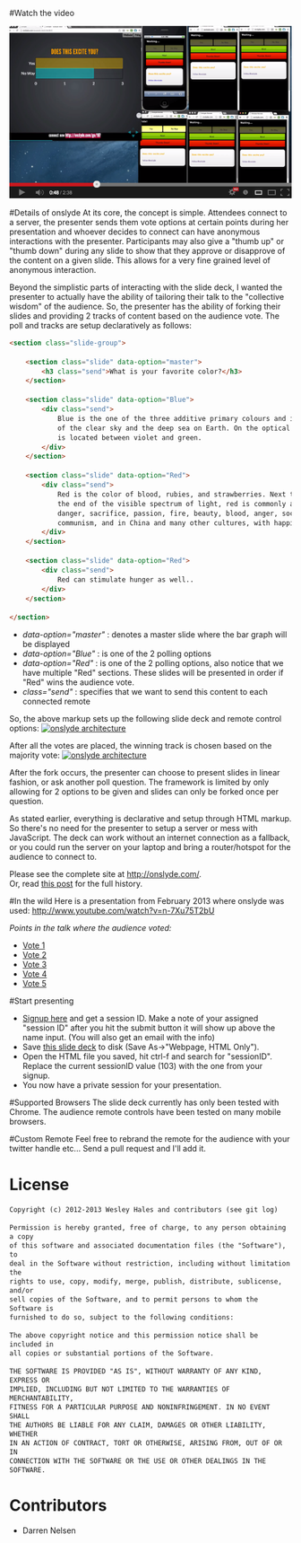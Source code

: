 #Watch the video

[![ScreenShot](images/onslyde-vid1.PNG)](http://www.youtube.com/watch?v=SidOO_hgSfI&hd=1)

#Details of onslyde
At its core, the concept is simple. Attendees connect to a server, the presenter sends them vote options at certain points during her presentation and whoever decides to connect can have anonymous interactions with the presenter. Participants may also give a "thumb up" or "thumb down" during any slide to show that they approve or disapprove of the content on a given slide. This allows for a very fine grained level of anonymous interaction.
 
Beyond the simplistic parts of interacting with the slide deck, I wanted the presenter to actually have the ability of tailoring their talk to the "collective wisdom" of the audience. So, the presenter has the ability of forking their slides and providing 2 tracks of content based on the audience vote. The poll and tracks are setup declaratively as follows:
```html
<section class="slide-group">
 
    <section class="slide" data-option="master">
        <h3 class="send">What is your favorite color?</h3>
    </section>
 
    <section class="slide" data-option="Blue">
        <div class="send">
            Blue is the one of the three additive primary colours and is the colour 
            of the clear sky and the deep sea on Earth. On the optical spectrum, blue 
            is located between violet and green.
        </div>
    </section>
 
    <section class="slide" data-option="Red">
        <div class="send">
            Red is the color of blood, rubies, and strawberries. Next to orange at 
            the end of the visible spectrum of light, red is commonly associated with 
            danger, sacrifice, passion, fire, beauty, blood, anger, socialism and 
            communism, and in China and many other cultures, with happiness.
        </div>
    </section>
    
    <section class="slide" data-option="Red">
        <div class="send">
            Red can stimulate hunger as well..
        </div>
    </section>
 
</section>
```

<ul>
<li><em>data-option="master"</em> : denotes a master slide where the bar graph will be displayed</li>
<li><em>data-option="Blue"</em> : is one of the 2 polling options</li>
<li><em>data-option="Red"</em> : is one of the 2 polling options, also notice that we have multiple "Red" sections. These slides will be presented
in order if "Red" wins the audience vote.</li>
<li><em>class="send"</em> : specifies that we want to send this content to each connected remote</li>
</ul>

<p>So, the above markup sets up the following slide deck and remote control options:
<a href="http://www.wesleyhales.com/images/posts/2013-02-25/onslyde-1.PNG"><img src="http://www.wesleyhales.com//images/posts/2013-02-25/onslyde-1.PNG" alt="onslyde architecture" class="margin10" width="500px"></a></p>

<p>After all the votes are placed, the winning track is chosen based on the majority vote:
<a href="http://www.wesleyhales.com//images/posts/2013-02-25/onslyde-2.PNG"><img src="http://www.wesleyhales.com//images/posts/2013-02-25/onslyde-2.PNG" alt="onslyde architecture" class="margin10" width="500px"></a></p>

<p>After the fork occurs, the presenter can choose to present slides in linear fashion, or ask another poll question. The framework is
limited by only allowing for 2 options to be given and slides can only be forked once per question.</p>

<p>As stated earlier, everything is declarative and setup through HTML markup. So there's no need for the presenter to setup a server or mess
with JavaScript. The deck can work without an internet connection as a fallback, or you could run the server on your laptop and bring
a router/hotspot for the audience to connect to.</p>

Please see the complete site at <http://onslyde.com/>.  
Or, read [this post](http://wesleyhales.com/blog/2013/02/25/How-Collective-Wisdom-Shapes-a-Talk/) for the full history.

#In the wild
Here is a presentation from February 2013 where onslyde was used:
http://www.youtube.com/watch?v=n-7Xu75T2bU

*Points in the talk where the audience voted:*
* <a href="http://www.youtube.com/watch?feature=player_detailpage&amp;v=n-7Xu75T2bU#t=101s">Vote 1</a>
* <a href="http://www.youtube.com/watch?feature=player_detailpage&amp;v=n-7Xu75T2bU#t=583s">Vote 2</a>
* <a href="http://www.youtube.com/watch?feature=player_detailpage&amp;v=n-7Xu75T2bU#t=1571s">Vote 3</a>
* <a href="http://www.youtube.com/watch?feature=player_detailpage&amp;v=n-7Xu75T2bU#t=1762s">Vote 4</a>
* <a href="http://www.youtube.com/watch?feature=player_detailpage&amp;v=n-7Xu75T2bU#t=3451s">Vote 5</a>

#Start presenting
<ul>
<li><a href="http://onslyde.com" target="_blank">Signup here</a> and get a session ID. Make a note of your assigned "session ID" after you hit the submit button it will show up above the name input. (You will also get an email with the info)</li>
<li>Save <a href="http://onslyde.com/example-deck.html" target="_blank">this slide deck</a> to disk (Save As->"Webpage, HTML Only").</li>
<li>Open the HTML file you saved, hit ctrl-f and search for "sessionID". Replace the current sessionID value (103) with the one from your signup.</li>
<li>You now have a private session for your presentation.</li>
</ul>

#Supported Browsers
The slide deck currently has only been tested with Chrome. 
The audience remote controls have been tested on many mobile browsers.

#Custom Remote
Feel free to rebrand the remote for the audience with your twitter handle etc... Send a pull request and I'll add it. 

# License

    Copyright (c) 2012-2013 Wesley Hales and contributors (see git log)

    Permission is hereby granted, free of charge, to any person obtaining a copy
    of this software and associated documentation files (the "Software"), to
    deal in the Software without restriction, including without limitation the
    rights to use, copy, modify, merge, publish, distribute, sublicense, and/or
    sell copies of the Software, and to permit persons to whom the Software is
    furnished to do so, subject to the following conditions:
      
    The above copyright notice and this permission notice shall be included in
    all copies or substantial portions of the Software.
       
    THE SOFTWARE IS PROVIDED "AS IS", WITHOUT WARRANTY OF ANY KIND, EXPRESS OR
    IMPLIED, INCLUDING BUT NOT LIMITED TO THE WARRANTIES OF MERCHANTABILITY,
    FITNESS FOR A PARTICULAR PURPOSE AND NONINFRINGEMENT. IN NO EVENT SHALL
    THE AUTHORS BE LIABLE FOR ANY CLAIM, DAMAGES OR OTHER LIABILITY, WHETHER 
    IN AN ACTION OF CONTRACT, TORT OR OTHERWISE, ARISING FROM, OUT OF OR IN
    CONNECTION WITH THE SOFTWARE OR THE USE OR OTHER DEALINGS IN THE SOFTWARE.

# Contributors

* Darren Nelsen 
